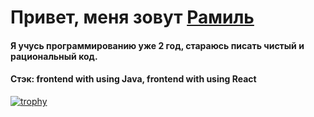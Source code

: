 # Привет, меня зовут <a href="https://vk.com/ramzini22" target="_blank">Рамиль</a>
#### Я учусь программированию уже 2 год, стараюсь писать чистый и рациональный код.
#### Стэк: frontend with using Java, frontend with using React
[![trophy](https://github-profile-trophy.vercel.app/?username=ramzini22)](https://github.com/ryo-ma/github-profile-trophy)
